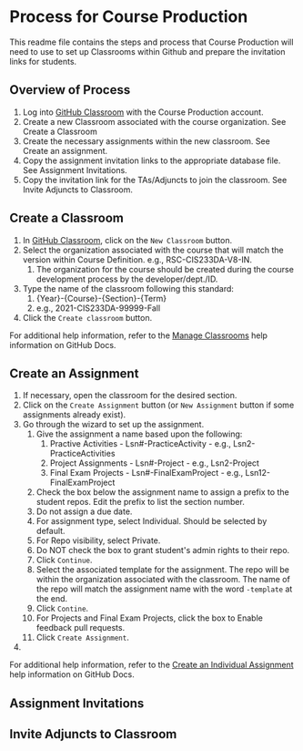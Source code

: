 # Process for Course Production
This readme file contains the steps and process that Course Production will need to use to set up Classrooms within Github and prepare the invitation links for students.

## Overview of Process
1. Log into [GitHub Classroom](https://classroom.github.com) with the Course Production account.
2. Create a new Classroom associated with the course organization. See Create a Classroom
3. Create the necessary assignments within the new classroom. See Create an assignment.
4. Copy the assignment invitation links to the appropriate database file. See Assignment Invitations.
5. Copy the invitation link for the TAs/Adjuncts to join the classroom. See Invite Adjuncts to Classroom.

## Create a Classroom
1. In [GitHub Classroom](https://classroom.github.com), click on the `New Classroom` button.
2. Select the organization associated with the course that will match the version within Course Definition. e.g., RSC-CIS233DA-V8-IN.
    1. The organization for the course should be created during the course development process by the developer/dept./ID.
3. Type the name of the classroom following this standard: 
    1. {Year}-{Course}-{Section}-{Term}
    2. e.g., 2021-CIS233DA-99999-Fall
4. Click the `Create classroom` button.

For additional help information, refer to the [Manage Classrooms](https://docs.github.com/en/education/manage-coursework-with-github-classroom/teach-with-github-classroom/manage-classrooms#creating-a-classroom) help information on GitHub Docs.

## Create an Assignment
1. If necessary, open the classroom for the desired section.
2. Click on the `Create Assignment` button (or `New Assignment` button if some assignments already exist).
3. Go through the wizard to set up the assignment.
    1. Give the assignment a name based upon the following:
        1. Practive Activities - Lsn#-PracticeActivity - e.g., Lsn2-PracticeActivities
        2. Project Assignments - Lsn#-Project - e.g., Lsn2-Project
        3. Final Exam Projects - Lsn#-FinalExamProject - e.g., Lsn12-FinalExamProject
    3. Check the box below the assignment name to assign a prefix to the student repos. Edit the prefix to list the section number.
    4. Do not assign a due date.
    5. For assignment type, select Individual. Should be selected by default.
    6. For Repo visibility, select Private.
    7. Do NOT check the box to grant student's admin rights to their repo.
    8. Click `Continue`.
    9. Select the associated template for the assignment. The repo will be within the organization associated with the classroom. The name of the repo will match the assignment name with the word `-template` at the end.
    10. Click `Contine`.
    11. For Projects and Final Exam Projects, click the box to Enable feedback pull requests.
    12. Click `Create Assignment`.
4. 

For additional help information, refer to the [Create an Individual Assignment](https://docs.github.com/en/education/manage-coursework-with-github-classroom/teach-with-github-classroom/create-an-individual-assignment#creating-an-assignment) help information on GitHub Docs.

## Assignment Invitations



## Invite Adjuncts to Classroom
